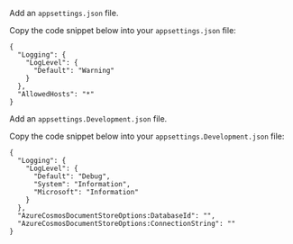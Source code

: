 ﻿Add an `appsettings.json` file.

Copy the code snippet below into your `appsettings.json` file:

```
{
  "Logging": {
    "LogLevel": {
      "Default": "Warning"
    }
  },
  "AllowedHosts": "*"
}
```

Add an `appsettings.Development.json` file.

Copy the code snippet below into your `appsettings.Development.json` file:

```
{
  "Logging": {
    "LogLevel": {
      "Default": "Debug",
      "System": "Information",
      "Microsoft": "Information"
    }
  },
  "AzureCosmosDocumentStoreOptions:DatabaseId": "",
  "AzureCosmosDocumentStoreOptions:ConnectionString": ""
}
```

